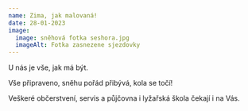 ```yaml
---
name: Zima, jak malovaná!
date: 28-01-2023
image:
  image: sněhová fotka seshora.jpg
  imageAlt: Fotka zasnezene sjezdovky
---
```


U nás je vše, jak má být.

Vše připraveno, sněhu pořád přibývá, kola se točí!

Veškeré občerstvení, servis a půjčovna i lyžařská škola čekají i na Vás.